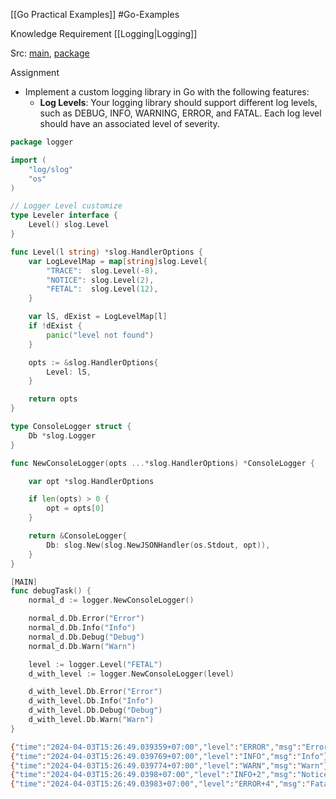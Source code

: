 [[Go Practical Examples]] #Go-Examples 

Knowledge Requirement
	 [[Logging|Logging]]

Src: [main](https://github.com/textures1245/go-practical-examples/blob/main/main.go), [package](https://github.com/textures1245/go-practical-examples/blob/main/examples/logger/index.go) 

Assignment 
- Implement a custom logging library in Go with the following features:
	- **Log Levels**: Your logging library should support different log levels, such as DEBUG, INFO, WARNING, ERROR, and FATAL. Each log level should have an associated level of severity.

```go
package logger

import (
	"log/slog"
	"os"
)

// Logger Level customize
type Leveler interface {
	Level() slog.Level
}

func Level(l string) *slog.HandlerOptions {
	var LogLevelMap = map[string]slog.Level{
		"TRACE":  slog.Level(-8),
		"NOTICE": slog.Level(2),
		"FETAL":  slog.Level(12),
	}

	var lS, dExist = LogLevelMap[l]
	if !dExist {
		panic("level not found")
	}

	opts := &slog.HandlerOptions{
		Level: lS,
	}

	return opts
}

type ConsoleLogger struct {
	Db *slog.Logger
}

func NewConsoleLogger(opts ...*slog.HandlerOptions) *ConsoleLogger {

	var opt *slog.HandlerOptions

	if len(opts) > 0 {
		opt = opts[0]
	}

	return &ConsoleLogger{
		Db: slog.New(slog.NewJSONHandler(os.Stdout, opt)),
	}
}

```

```go
[MAIN]
func debugTask() {
	normal_d := logger.NewConsoleLogger()

	normal_d.Db.Error("Error")
	normal_d.Db.Info("Info")
	normal_d.Db.Debug("Debug")
	normal_d.Db.Warn("Warn")

	level := logger.Level("FETAL")
	d_with_level := logger.NewConsoleLogger(level)

	d_with_level.Db.Error("Error")
	d_with_level.Db.Info("Info")
	d_with_level.Db.Debug("Debug")
	d_with_level.Db.Warn("Warn")
}
```

```bash
{"time":"2024-04-03T15:26:49.039359+07:00","level":"ERROR","msg":"Error"}
{"time":"2024-04-03T15:26:49.039769+07:00","level":"INFO","msg":"Info"}
{"time":"2024-04-03T15:26:49.039774+07:00","level":"WARN","msg":"Warn"}
{"time":"2024-04-03T15:26:49.0398+07:00","level":"INFO+2","msg":"Notice message"}
{"time":"2024-04-03T15:26:49.03983+07:00","level":"ERROR+4","msg":"Fatal level"}
```

